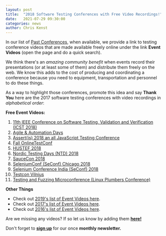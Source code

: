 ```yaml
---
layout: post
title:  "2018 Software Testing Conferences with Free Video Recordings!"
date:   2021-07-29 09:30:00
categories: news
author: Chris Kenst
---
```


In our list of <a href="/past" target="_blank">Past Conferences</a>, when available, we provide a link to testing conference videos that are made available freely online under the link **Event Videos** (open the page and do a quick search).

We think there's an *amazing community benefit* when events record their presentations (or at least some of them) and distribute them freely on the web. We know this adds to the cost of producing and coordinating a conference because you need to equipment, transportation and personnel to do these things. 

As a way to highlight those conferences, promote this idea and say **Thank You** here are the 2017 software testing conferences with video recordings in *alphabetical order*:

**Free Event Videos:**

1. <a href="http://www.es.mdh.se/icst2018/live/" target="_blank">11th IEEE Conference on Software Testing, Validation and Verification (ICST 2018) </a>
1. <a href="http://aadays.pl/2018-presentations/" target="_blank">Agile & Automation Days </a>
1. <a href="https://www.youtube.com/playlist?list=PLZ66c9_z3umNSrKSb5cmpxdXZcIPNvKGw" target="_blank">Assert(js) 2018 an all JavaScript Testing Conference </a>
1. <a href="https://www.youtube.com/playlist?list=PLg74w4qP0mfE2lTAkX2Wm0ZdA6y-5ZNjB" target="_blank">Fall OnlineTestConf </a>
1. <a href="https://youtu.be/7s-ToT0DrIU" target="_blank">HUSTEF 2018 </a>
1. <a href="https://www.youtube.com/playlist?list=PLF_V0R0nbO9x9JVkW2X0r3qoVKztv13pu" target="_blank">Nordic Testing Days (NTD) 2018 </a>
1. <a href="https://www.youtube.com/watch?v=B-s1JS_wpaA&list=PL67l1VPxOnT4B8ClvBQXPwIV5LwQomF2o" target="_blank">SauceCon 2018 </a>
1. <a href="https://www.youtube.com/playlist?list=PLRdSclUtJDYUkhPwOhIrjA2BPbnw2Vrlm" target="_blank">SeleniumConf (SeConf) Chicago 2018 </a>
1. <a href="https://www.youtube.com/playlist?list=PL9Z-JgiTsOYRckLp3pVtEQ7HYHaN-M_Zq" target="_blank">Selenium Conference India (SeConf) 2018 </a>
1. <a href="https://www.youtube.com/playlist?list=PLqYhGsQ9iSEp1GYrqtIHeIr3CDIqmPaxS" target="_blank">Testcon Vilnius </a>
1. <a href="https://www.youtube.com/watch?v=UwZ1sWHD5zI" target="_blank">Testing and Fuzzing Microconference (Linux Plumbers Conference) </a>

**Other Things**

- Check out <a href="/news/2020/09/24/2019-videos.html" target="_blank">2019's list of Event Videos here</a>.
- Check out <a href="/news/2017/12/12/2017-videos.html" target="_blank">2017's list of Event Videos here</a>.
- Check out <a href="/news/2017/12/11/2016-videos.html" target="_blank">2016's list of Event Videos here</a>.

Are we missing any videos? If so let us know by adding them **<a href="https://github.com/TestingConferences/testingconferences.github.io/blob/main/_data/past.yml" target="_blank">here!</a>**

Don't forget to **[sign up](http://eepurl.com/c4paYT)** for our once **monthly newsletter.**
